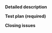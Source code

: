  <!-- Any change needs to be discussed before proceeding. Failure to do so may result in the rejection of the pull request. -->


**Detailed description**

<!-- Explain the **details** for making this change. What existing problem does the pull request solve? Please provide enough information so that others can review your pull request -->


**Test plan (required)**

<!-- Demonstrate the code is solid. Example: The exact commands you ran and their output, screenshots / videos if the pull request changes UI. -->

<!-- **Code formatting**
Make sure you ran astyle on your code before making the PR. Check our contribution guidelines here: https://cutter.re/docs/code.html -->

**Closing issues**

<!-- put `closes #XXXX` in your comment to auto-close the issue that your PR fixes (if such). -->
